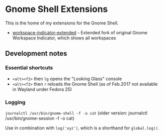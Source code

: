 # Gnome Shell Extensions

This is the home of my extensions for the Gnome Shell.

* [workspace-indicator-extended](/tree/master/workspace-indicator-extended/) - Extended fork of original Gnome Workspace Indicator, which shows all workspaces

## Development notes

### Essential shortcuts

* `<alt><f2>` then `lg` opens the "Looking Glass" console
* `<alt><f2>` then `r` reloads the Gnome Shell (as of Feb.2017 not available in Wayland under Fedora 25)

### Logging

`journalctl /usr/bin/gnome-shell -f -o cat` (older version: journalctl /usr/bin/gnome-session -f -o cat)

Use in combination with `log('xyz')`, which is a shorthand for `global.log()`.
